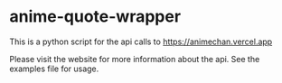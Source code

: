 # anime-quote-wrapper
This is a python script for the api calls to https://animechan.vercel.app 

Please visit the website for more information about the api. See the examples file for usage.

